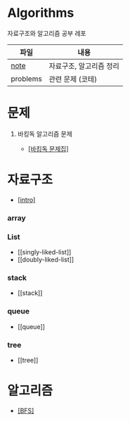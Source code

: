 ﻿# Algorithms
자료구조와 알고리즘 공부 레포


|  파일 | 내용 |
|--|--|
| [note](./note/data) | 자료구조, 알고리즘 정리 |
|problems|관련 문제 (코테) |
# 문제
1. 바킹독 알고리즘 문제 

	- [[바킹독 문제집]](https://github.com/encrypted-def/basic-algo-lecture/blob/master/workbook.md)
# 자료구조
- [[intro]](https://github.com/alsrb9936/algorithms/blob/main/note/data/intro.md)

### array

### List
- [[singly-liked-list]]
- [[doubly-liked-list]]
### stack
- [[stack]]
### queue
- [[queue]]
### tree
- [[tree]]

# 알고리즘
- [[BFS]](https://github.com/alsrb9936/algorithms/blob/main/note/algo/bfs.md)